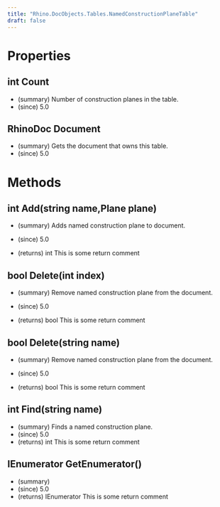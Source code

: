 ```yaml
---
title: "Rhino.DocObjects.Tables.NamedConstructionPlaneTable"
draft: false
---
```


# Properties
## int Count
- (summary) Number of construction planes in the table.
- (since) 5.0
## RhinoDoc Document
- (summary) Gets the document that owns this table.
- (since) 5.0
# Methods
## int Add(string name,Plane plane)
- (summary) 
     Adds named construction plane to document.
     
- (since) 5.0
- (returns) int This is some return comment
## bool Delete(int index)
- (summary) 
     Remove named construction plane from the document.
     
- (since) 5.0
- (returns) bool This is some return comment
## bool Delete(string name)
- (summary) 
     Remove named construction plane from the document.
     
- (since) 5.0
- (returns) bool This is some return comment
## int Find(string name)
- (summary) Finds a named construction plane.
- (since) 5.0
- (returns) int This is some return comment
## IEnumerator<ConstructionPlane> GetEnumerator()
- (summary) 
- (since) 5.0
- (returns) IEnumerator<ConstructionPlane> This is some return comment
